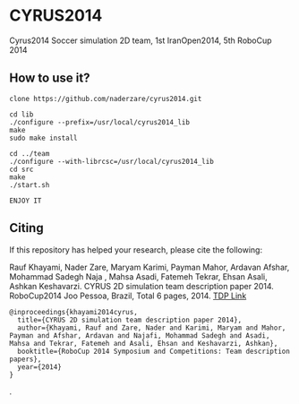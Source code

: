 # CYRUS2014
Cyrus2014 Soccer simulation 2D team, 1st IranOpen2014, 5th RoboCup 2014

## How to use it?

```
clone https://github.com/naderzare/cyrus2014.git

cd lib
./configure --prefix=/usr/local/cyrus2014_lib
make
sudo make install

cd ../team
./configure --with-librcsc=/usr/local/cyrus2014_lib
cd src
make
./start.sh

ENJOY IT
```
## Citing

If this repository has helped your research, please cite the following:

Rauf Khayami, Nader Zare, Maryam Karimi, Payman Mahor, Ardavan Afshar, Mohammad Sadegh Naja , Mahsa Asadi, Fatemeh Tekrar, Ehsan Asali, Ashkan Keshavarzi. CYRUS 2D simulation team description paper 2014. RoboCup2014 Joo Pessoa, Brazil, Total 6 pages, 2014.
[TDP Link](https://fei.edu.br/rcs/2014/TeamDescriptionPapers/SoccerSimulation/Soccer2D/TDP_CYRUS_2D_2014OK.pdf)


```
@inproceedings{khayami2014cyrus,
  title={CYRUS 2D simulation team description paper 2014},
  author={Khayami, Rauf and Zare, Nader and Karimi, Maryam and Mahor, Payman and Afshar, Ardavan and Najafi, Mohammad Sadegh and Asadi, Mahsa and Tekrar, Fatemeh and Asali, Ehsan and Keshavarzi, Ashkan},
  booktitle={RoboCup 2014 Symposium and Competitions: Team description papers},
  year={2014}
}
```

.
